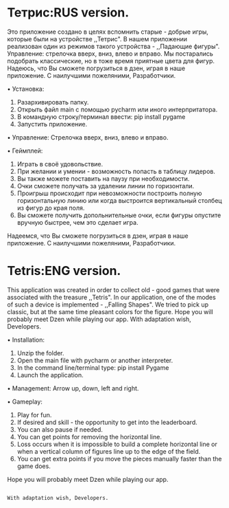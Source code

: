 # Тетрис:RUS version.
 Это приложение создано в целях вспомнить старые - добрые игры, которые были на устройстве ,,Тетрис".
 В нашем приложении реализован один из режимов такого устройства - ,,Падающие фигуры".
 Управление: стрелочка вверх, вниз, влево и вправо.
 Мы постарались подобрать классические, но в тоже время приятные цвета для фигур.
 Надеюсь, что Вы сможете погрузиться в дзен, играя в наше приложение.
 С наилучшими пожеляними, Разработчики.
 
• Установка:
 1. Разархивировать папку.
 2. Открыть файл main с помощью pycharm или иного интерпритатора.
 3. В командную строку/терминал ввести: pip install pygame
 4. Запустить приложение.

• Управление: 
Cтрелочка вверх, вниз, влево и вправо.

• Геймплей:
 1. Играть в своё удовольствие.
 2. При желании и умении - возможность попасть в таблицу лидеров.
 3. Вы также можете поставить на паузу при необходимости.
 4. Очки сможете получать за удалении линии по горизонтали.
 5. Проигрыш происходит при невозможности построить полную горизонтальную линию или когда выстроится вертикальный столбец из фигур до края поля.
 6. Вы сможете получить допольнительные очки, если фигуры опустите вручную быстрее, чем это сделает игра.


 Надеемся, что Вы сможете погрузиться в дзен, играя в наше приложение.
 С наилучшими пожеляними, Разработчики.

# Tetris:ENG version.
 This application was created in order to collect old - good games that were associated with the treasure ,,Tetris".
 In our application, one of the modes of such a device is implemented - ,,Falling Shapes".
 We tried to pick up classic, but at the same time pleasant colors for the figure.
 Hope you will probably meet Dzen while playing our app.
 With adaptation wish, Developers.
 
 • Installation:
1. Unzip the folder.
2. Open the main file with pycharm or another interpreter.
3. In the command line/terminal type: pip install Pygame
4. Launch the application.

• Management: 
Arrow up, down, left and right.

• Gameplay:
1. Play for fun.
2. If desired and skill - the opportunity to get into the leaderboard.
3. You can also pause if needed.
4. You can get points for removing the horizontal line.
5. Loss occurs when it is impossible to build a complete horizontal line or when a vertical column of figures line up to the edge of the field.
6. You can get extra points if you move the pieces manually faster than the game does.


 Hope you will probably meet Dzen while playing our app.
 
                                                                                                                                With adaptation wish, Developers.
